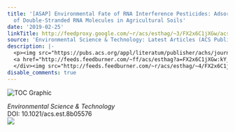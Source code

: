```yaml
---
title: '[ASAP] Environmental Fate of RNA Interference Pesticides: Adsorption and Degradation
  of Double-Stranded RNA Molecules in Agricultural Soils'
date: '2019-02-25'
linkTitle: http://feedproxy.google.com/~r/acs/esthag/~3/FX2x6C1jXGw/acs.est.8b05576
source: 'Environmental Science & Technology: Latest Articles (ACS Publications)'
description: |-
  <p><img src="https://pubs.acs.org/appl/literatum/publisher/achs/journals/content/esthag/0/esthag.ahead-of-print/acs.est.8b05576/20190225/images/medium/es-2018-05576d_0001.gif" alt="TOC Graphic"/></p><div><cite>Environmental Science & Technology</cite></div><div>DOI: 10.1021/acs.est.8b05576</div><div class="feedflare">
  <a href="http://feeds.feedburner.com/~ff/acs/esthag?a=FX2x6C1jXGw:kY_FXJ9JZdc:yIl2AUoC8zA"><img src="http://feeds.feedburner.com/~ff/acs/esthag?d=yIl2AUoC8zA" border="0"></img></a>
  </div><img src="http://feeds.feedburner.com/~r/acs/esthag/~4/FX2x6C1jXGw" height="1" width="1" ...
disable_comments: true
---
```

<p><img src="https://pubs.acs.org/appl/literatum/publisher/achs/journals/content/esthag/0/esthag.ahead-of-print/acs.est.8b05576/20190225/images/medium/es-2018-05576d_0001.gif" alt="TOC Graphic"/></p><div><cite>Environmental Science & Technology</cite></div><div>DOI: 10.1021/acs.est.8b05576</div><div class="feedflare">
<a href="http://feeds.feedburner.com/~ff/acs/esthag?a=FX2x6C1jXGw:kY_FXJ9JZdc:yIl2AUoC8zA"><img src="http://feeds.feedburner.com/~ff/acs/esthag?d=yIl2AUoC8zA" border="0"></img></a>
</div><img src="http://feeds.feedburner.com/~r/acs/esthag/~4/FX2x6C1jXGw" height="1" width="1" ...